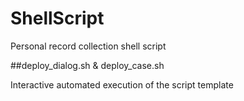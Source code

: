 ShellScript
===========

Personal record collection shell script

##deploy_dialog.sh & deploy_case.sh

Interactive automated execution of the script template


